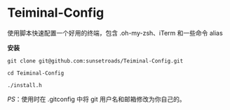 # Teiminal-Config

使用脚本快速配置一个好用的终端，包含 .oh-my-zsh、iTerm 和一些命令 alias

**安装**

```
git clone git@github.com:sunsetroads/Teiminal-Config.git
```

```
cd Teiminal-Config
```

```
./install.h
```

*PS*：使用时在 .gitconfig 中将 git 用户名和邮箱修改为你自己的。
